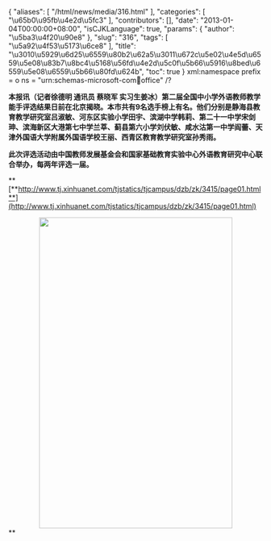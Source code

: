 {
    "aliases": [
        "/html/news/media/316.html"
    ],
    "categories": [
        "\u65b0\u95fb\u4e2d\u5fc3"
    ],
    "contributors": [],
    "date": "2013-01-04T00:00:00+08:00",
    "isCJKLanguage": true,
    "params": {
        "author": "\u5ba3\u4f20\u90e8"
    },
    "slug": "316",
    "tags": [
        "\u5a92\u4f53\u5173\u6ce8"
    ],
    "title": "\u3010\u5929\u6d25\u6559\u80b2\u62a5\u3011\u672c\u5e02\u4e5d\u6559\u5e08\u83b7\u8bc4\u5168\u56fd\u4e2d\u5c0f\u5b66\u5916\u8bed\u6559\u5e08\u6559\u5b66\u80fd\u624b",
    "toc": true
}
xml:namespace prefix = o ns = "urn:schemas-microsoft-com:office:office" /?

**本报讯（记者徐德明 通讯员 蔡晓军 实习生姜冰）第二届全国中小学外语教师教学能手评选结果日前在北京揭晓。本市共有9名选手榜上有名。他们分别是静海县教育教学研究室吕淑敏、河东区实验小学田宇、滨湖中学韩莉、第二十一中学宋剑珅、滨海新区大港第七中学兰莘、蓟县第六小学刘伏敏、咸水沽第一中学阎蕾、天津外国语大学附属外国语学校王丽、西青区教育教学研究室孙秀雨。**

**此次评选活动由中国教师发展基金会和国家基础教育实验中心外语教育研究中心联合举办，每两年评选一届。**

 **[**http://www.tj.xinhuanet.com/tjstatics/tjcampus/dzb/zk/3415/page01.html**](http://www.tj.xinhuanet.com/tjstatics/tjcampus/dzb/zk/3415/page01.html)


<img
    src="https://cdn.tfls.online/mirror/full/43666040c46c4f9771677dac5cb88088e8101fa2.jpg"
    style="display:block;margin-left:auto;margin-right:auto;"
    decoding="async"
    fetchpriority="auto"
    loading="lazy"
    height="617"
    width="383"
/>**